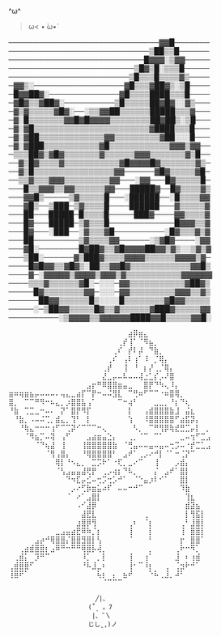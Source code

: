 ^ω^
>ω<
• ̀ω•́

──────────────────────────────▓▓█───────
────────────────────────────▒██▒▒█──────
───────────────────────────█▓▓▓░▒▓▓─────
─────────────────────────▒█▓▒█░▒▒▒█─────
────────────────────────▒█▒▒▒█▒▒▒▒▓▒────
─▓▓▒░──────────────────▓█▒▒▒▓██▓▒░▒█────
─█▓▓██▓░──────────────▓█▒▒▒▒████▒▒▒█────
─▓█▓▒▒▓██▓░──────────▒█▒▒▒▒▒██▓█▓░░▓▒───
─▓▒▓▒▒▒▒▒▓█▓░──░▒▒▓▓██▒▒▒▒▒▒█████▒▒▒▓───
─▓░█▒▒▒▒▒▒▒▓▓█▓█▓▓▓▓▒▒▒▒▒▒▒▒██▓██▒░▒█───
─▓░▓█▒▒▒▒▒▒▒▒▒▒▒▒▒▒▒▒▒▒▒▒▒▒▒▓████▒▒▒█───
─▓░▓██▒▒▒▒▒▒▒▒▒▒▒▒▒▓▓▒▒▒▒▒▒▒▒▒▓██░░░█───
─▓░▓███▒▒▒▒▒▒▒▒▒▒▒▓█▒▒▒▒▒▒▒▒▒▒▒▒▓▓▓▒▓▓──
─▒▒▒██▓▒▓█▓▒▒▒▒▒▒▒▓▒▒▒▒▒▒▓▓▓▒▒▒▒▒▒▒▓▒█──
──▓▒█▓▒▒▒▒▓▒▒▒▒▒▒▒▒▒▒▒▓█▓▓▓▓█▓▒▒▒▒▒▒▒▓▒─
──▓▒█▒▒▒▒▒▒▒▒▒▒▒▒▒▒▒▒▓▓──────▓█▓▒▒▒▒▒▓█─
──▒▒▓▒▒▒▓▓▓▒▒▒▒▒▒▒▒▒▓▓───░▓▓───█▓▒▒▒▒▒█─
───█▒▒▓▓▓▒▒▓▓▒▒▒▒▒▒▓▓───█████▓──█▓▒▒▒▒▓▒
───▓▓█▒─────▒▓▒▒▒▒▒█───░██████──░█▒▒▒▒▓▓
───▓█▒──▒███─▒▓▒▒▒▒█────██████───▓▒▒▒▒▒▓
───██───█████─█▒▒▒▒█─────███▓────▓▓▒▒▒▒▓
───█▓───█████─▒▓▒▒▒█─────────────█▓▓▓▒▒▓
───█▓───░███──░▓▒▒▒▓█──────────░█▓▒▒▒▓▒▓
───██─────────▒▓▒▒▒▒▓▓──────░▒▓█▓────░▓▓
───▓█░────────█▓██▓▒▒▓█▓▓▓▓██▓▓▒▓▒░░▒▓▒▓
───▒██░──────▓▒███▓▒▒▒▒▓▓▓▓▒▒▒▒▒▒▓▓▓▓▒▓─
────█▓█▓▓▒▒▓█▓▒░██▒▒▓▓█▓▒▒▒▒▒▒▒▒▒▒▒▒▓▓█▒
────▓─░▓▓▓▓▓▒▓▓▓▓▒▓▓▓▒▓▒▒▒▒▒▒▒▒▒▒▒▓▓▓▓▓▓
────▒▒▒▓▒▒▒▒▒▒▓█░─░░░─▓▓▒▒▒▒▒▒▒▒▒▒▒▓██▓▒
─────█▓▒▒▒▒▒▒▒▒▓▓─░░░─▓▓▒▒▒▒▒▒▒▒▒▓▓▓▒▒▓▒
──────██▓▓▒▒▒▒▒▒█▒░░░░█▒▒▒▒▒▒▒▒▓█▓▓▒▒▒▒▒
─────░─▒██▓▓▒▒▒▒▒█▓▒▒▓▒▒▒▒▒▒▓███▓▒▒▒▒▒▓▓
──────────░▒▓▓▓▓▒▒▓▓▓▓▓▓████▓▓█▒▒▒▒▒▓▓█░

⠀⠀⠀⠀⠀⠀⠀⠀⠀⠀⠀⠀⠀⠀⠀⠀⠀⠀⠀⠀⠀⠀⠀⣴⡿⣶⣄⠀⠀⠀⠀⠀⠀⠀⠀⠀⠀⠀⠀
⠀⠀⠀⠀⠀⠀⠀⠀⠀⠀⠀⠀⠀⠀⠀⠀⠀⠀⠀⠀⠀⢀⡞⢸⠁⠈⠻⣦⡀⠀⠀⠀⠀⠀⠀⠀⠀⠀⠀
⠀⠀⠀⠀⠀⠀⠀⠀⠀⠀⠀⠀⠀⠀⠀⠀⠀⠀⠀⠀⢀⠎⠀⡞⠇⡼⠀⠙⣷⡀⠀⠀⠀⠀⠀⠀⠀⠀⠀
⠀⠀⠀⠀⠀⠀⠀⠀⠀⠀⠀⠀⠀⠀⠀⠀⠀⠀⠀⢀⠎⠀⢠⠇⢰⠁⠸⠀⡈⢿⡄⠀⠀⠀⠀⠀⠀⠀⠀
⠀⠀⠀⠀⠀⠀⠀⠀⠀⠀⠀⠀⠀⠀⠀⠀⠀⠀⢀⡞⠀⠀⢸⠀⠘⠀⡆⡜⢀⡈⢿⡄⠀⠀⠀⠀⠀⠀⠀
⠀⠀⠀⠀⠀⠀⠀⠀⠀⠀⠀⠀⠀⠀⠀⠀⠀⠀⣜⣀⡤⠤⠧⠤⠤⢼⣐⣁⡎⡠⠜⣿⠀⠀⠀⠀⠀⠀⠀
⠀⠀⠀⠀⠀⠀⠀⠀⠀⠀⠀⠀⠀⠀⠀⣠⡖⠛⠿⣿⣿⣶⣤⣀⠀⠀⣿⡟⠙⠳⢄⠸⡄⠀⠀⠀⠀⠀⠀
⣶⠶⢶⣶⣦⡤⠤⠤⠤⠄⢤⣄⣀⣴⡏⠉⡟⠒⠤⠬⣻⣇⠀⠉⢛⠶⠋⠉⠉⠐⠶⣿⢿⡀⠀⠀⠀⠀⠀
⣿⡀⠀⠉⠉⠛⠻⠒⠦⣄⡀⡰⣿⣿⣧⢠⠁⠀⠀⠀⠀⠉⠒⢴⠃⠀⠀⠀⣀⣀⡀⠘⡆⠙⢆⠀⠀⠀⠀
⠘⣷⠀⢉⣉⣀⠒⠤⠄⠀⡝⠁⣿⡟⠻⡏⠀⠀⠀⠀⠀⠀⠀⡇⠀⠀⢠⣾⣿⣿⣿⣷⣸⠀⣬⣆⠀⠀⠀
⠀⠘⣷⡀⠠⠤⠬⢉⡀⣾⣄⡀⢹⠃⠀⡇⠀⠀⠀⠀⠀⠀⠀⢱⠀⠀⠸⣿⣿⣿⣿⣿⠋⣴⣯⡽⡄⠀⠀
⠀⠀⠘⢷⣄⠒⠒⠒⢰⠋⠉⢉⡽⠊⠉⠉⠉⠒⢄⠀⠀⠀⠀⠀⠣⡀⠀⠉⠛⢻⡿⢷⣞⣛⣉⡤⡇⠀⡀
⠀⠀⠀⠈⠻⣦⡉⠤⢽⠀⢠⠋⠀⠀⠀⣠⣴⣶⣤⣑⡄⠀⠀⢀⡀⠈⠉⠀⠉⠁⠀⠀⠀⣀⠤⢲⠋⣉⣠
⠀⠀⠀⠀⠀⠈⠙⢦⣼⠀⢸⠀⠀⠀⢸⣿⣿⣿⣿⣿⣷⠀⠈⢛⣤⠤⠤⣤⠤⣤⠤⢒⡩⠤⠐⡞⣉⣁⣠
⠀⠀⠀⠀⠀⠀⠀⠈⢻⢠⣿⡄⠀⠀⠘⢿⣿⣿⣿⣿⠃⠀⣠⠞⠁⢀⡠⠔⠚⡇⠈⠁⠒⢈⡝⠉⠀⠀⠀
⠀⠀⠀⠀⠀⠀⠀⠀⠀⢿⡇⠘⠢⣄⡀⠀⣉⡩⠗⠁⠐⢏⡀⣀⠔⠉⠀⠀⢸⠀⠀⠀⡠⣾⡄⠀⠀⠀⠀
⠀⠀⠀⠀⠀⠀⠀⠀⠀⠈⢣⣠⣤⣤⣼⢟⡟⠀⢀⡠⢴⡆⠙⠧⡀⠀⠀⠀⡌⠀⣠⠞⠁⣿⡇⠀⠀⠀⠀
⠀⠀⠀⠀⠀⠀⠀⠀⠀⠀⠀⠙⠲⣏⡤⣊⠤⢒⡩⢒⡡⠚⠁⠀⠈⠑⣤⡰⠇⠊⠁⠀⠀⣿⡇⠀⠀⠀⠀
⠀⠀⠀⠀⠀⠀⠀⠀⠀⠀⠀⠀⡠⠔⢋⡷⣶⣥⠴⠏⠀⠤⠤⠒⠚⠉⠀⠀⠀⠀⠀⠀⠀⠹⣷⠀⠀⠀⠀
⠀⠀⠀⠀⠀⠀⠀⠀⠀⠀⠀⠈⠀⠔⠁⣠⣿⡇⠀⠀⠀⠀⠀⠀⠀⠀⠀⠀⠀⠀⠀⠀⠀⠀⢹⣆⠀⠀⠀
⠀⠀⠀⠀⠀⠀⠀⠀⠀⠀⠀⠀⠀⠠⠊⣼⡿⠀⠀⠀⠀⠀⠀⠀⠀⠀⠀⠀⠀⠀⠀⠀⠀⠀⣾⣽⣦⠀⠀
⠀⠀⠀⠀⠀⠀⠀⠀⠀⠀⠀⠀⠀⠀⣼⣟⣇⠀⠀⠀⠀⠀⠀⠀⠀⠀⢀⠀⠀⠀⠀⠀⠀⠀⡇⢻⣯⡇⠀
⠀⠀⠀⠀⠀⠀⠀⠀⠀⠀⠀⠀⠀⣰⣿⡿⢻⠀⠀⠀⠀⠀⠀⢀⠆⠀⠈⡆⠀⠀⠀⠀⠀⢀⠃⣸⣿⡇⠀
⠀⠀⠀⠀⠀⠀⠀⠀⠀⣀⣠⣤⣴⣟⠿⠷⡈⡆⠀⠀⠀⠀⠀⢸⠀⠀⠀⡇⠀⠀⠀⠀⠀⢸⠀⣿⣿⡇⠀
⠀⠀⠀⠀⠀⣠⡴⠚⢿⣿⣿⡌⣿⣿⣻⣿⡇⢣⠀⠀⠀⠀⠀⠈⠀⠀⠀⠃⠀⠀⠀⠀⠀⡖⠀⣿⣿⠁⠀
⠀⠀⢀⣴⣾⣿⣿⡆⣠⠿⠛⠒⠛⠛⢿⣿⡧⢼⡀⠀⠀⠀⠀⠀⠀⠀⠀⡀⠀⠀⠀⠀⢀⠗⠒⠻⡁⠀⠀
⠀⢀⣾⡅⠀⡹⠛⠉⠀⠀⠀⠀⠀⠀⠸⡁⠀⡀⡇⠀⠀⠀⠀⢸⠀⠀⢰⠁⠀⠀⠀⠀⣸⠀⠆⢰⣾⠀⠀
⢀⣾⣿⣿⠋⠀⠀⠀⠀⠀⠀⠀⠀⠀⠘⠧⣸⣀⠆⠀⠀⠀⠀⢸⠂⠉⠸⡆⠀⠀⢀⠀⢈⣲⠗⠚⠁⠀⠀
⢸⣿⠟⠁⠀⠀⠀⠀⠀⠀⠀⠀⠀⠀⠀⠀⠀⢧⡆⠀⡄⠀⣦⠞⠀⠀⠀⠑⠧⢀⣸⡀⠼⠃⠀⠀⠀⠀⠀
⠀⠀⠀⠀⠀⠀⠀⠀⠀⠀⠀⠀⠀⠀⠀⠀⠀⠀⠈⠉⠉⠉⠀⠀⠀

                            ╱|、
                          (˚ˎ 。7
                           |、˜〵
                          じしˍ,)ノ
